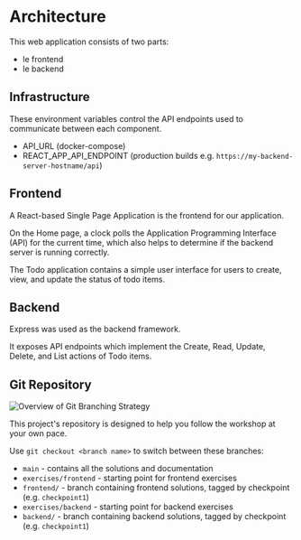 # Architecture

This web application consists of two parts:
- le frontend
- le backend

## Infrastructure
These environment variables control the API endpoints used to communicate between each component.
- API_URL (docker-compose)
- REACT_APP_API_ENDPOINT (production builds e.g. `https://my-backend-server-hostname/api`)

## Frontend
A React-based Single Page Application is the frontend for our application.

On the Home page, a clock polls the Application Programming Interface (API) for the current time, which also helps to determine if the backend server is running correctly.

The Todo application contains a simple user interface for users to create, view, and update the status of todo items.

## Backend
Express was used as the backend framework.

It exposes API endpoints which implement the Create, Read, Update, Delete, and List actions of Todo items.

## Git Repository

![Overview of Git Branching Strategy](https://user-images.githubusercontent.com/710625/134364889-38a456e9-9192-4a93-a9e2-c6eda8666f15.jpg)

This project's repository is designed to help you follow the workshop at your own pace.

Use `git checkout <branch name>` to switch between these branches:
- `main` - contains all the solutions and documentation
- `exercises/frontend` - starting point for frontend exercises
- `frontend/` - branch containing frontend solutions, tagged by checkpoint (e.g. `checkpoint1`)
- `exercises/backend` - starting point for backend exercises
- `backend/` - branch containing backend solutions, tagged by checkpoint (e.g. `checkpoint1`)
